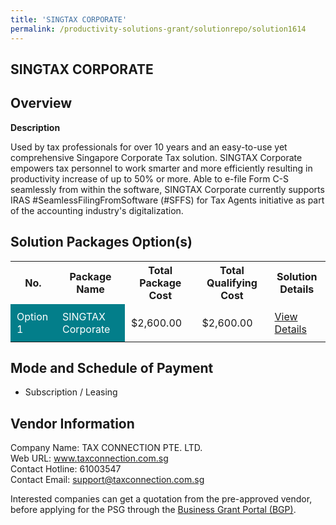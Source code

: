 ```yaml
---
title: 'SINGTAX CORPORATE'
permalink: /productivity-solutions-grant/solutionrepo/solution1614
---
```


## SINGTAX CORPORATE

## Overview

**Description**

Used by tax professionals for over 10 years and an easy-to-use yet comprehensive Singapore Corporate Tax solution. SINGTAX Corporate empowers tax personnel to work smarter and more efficiently resulting in productivity increase of up to 50% or more. Able to e-file Form C-S seamlessly from within the software, SINGTAX Corporate currently supports IRAS #SeamlessFilingFromSoftware (#SFFS) for Tax Agents initiative as part of the accounting industry's digitalization.

## Solution Packages Option(s)

<table>
<tr>
<th><b>No.</b></th>
<th><b>Package Name</b></th>
<th><b>Total Package Cost</b></th>
<th><b>Total Qualifying Cost</b></th>
<th><b>Solution Details</b></th>
</tr>
<tr>
<td style='padding: 10px; background-color: #037E8A; color: #FFFFFF;'>Option 1</td>
<td style='padding: 10px; background-color: #037E8A; color: #FFFFFF;'>SINGTAX Corporate</td>
<td style='padding: 10px;'>$2,600.00</td>
<td style='padding: 10px;'>$2,600.00</td>
<td style='padding: 10px;'><a href='/images/psg/Tax_Connection_Singtax_Corporate_Desensitised_Annex3_Part1.pdf ' target='_blank'>View Details</a></td>
</tr>
</table>

## Mode and Schedule of Payment

 - Subscription / Leasing

## Vendor Information

 Company Name: TAX CONNECTION PTE. LTD.<br>Web URL: www.taxconnection.com.sg <br>Contact Hotline: 61003547 <br>Contact Email: support@taxconnection.com.sg <br>

Interested companies can get a quotation from the pre-approved vendor, before applying for the PSG through the <a href='https://www.businessgrants.gov.sg/' target='_blank' rel='noopener'>Business Grant Portal (BGP)</a>.

<script src="/jquery/resize-tables.js"></script>
